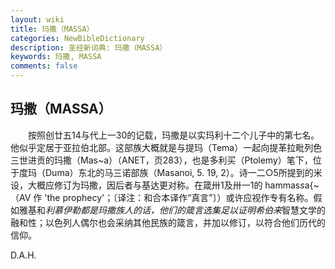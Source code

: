 ```yaml
---
layout: wiki
title: 玛撒（MASSA）
categories: NewBibleDictionary
description: 圣经新词典: 玛撒（MASSA）
keywords: 玛撒, MASSA
comments: false
---
```


## 玛撒（MASSA）

　　按照创廿五14与代上一30的记载，玛撒是以实玛利十二个儿子中的第七名。他似乎定居于亚拉伯北部。这部族大概就是与提玛（Tema）一起向提革拉毗列色三世进贡的玛撒（Mas~a）（ANET，页283），也是多利买（Ptolemy）笔下，位于度玛（Duma）东北的马三诺部族（Masanoi, 5. 19, 2）。诗一二○5所提到的米设，大概应修订为玛撒，因后者与基达更对称。在箴卅1及卅一1的 hammas*s*a{~ （AV 作 'the prophecy'；〔译注：和合本译作“真言”〕）或许应视作专有名称。假如雅基和*利慕伊勒都是玛撒族人的话，他们的箴言选集足以证明希伯来*智慧文学的融和性；以色列人偶尔也会采纳其他民族的箴言，并加以修订，以符合他们历代的信仰。

D.A.H.








